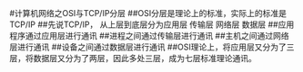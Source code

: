 #计算机网络之OSI与TCP/IP分层
##OSI分层是理论上的标准，实际上的标准是TCP/IP
##先说TCP/IP， 从上层到底层分为应用层 传输层 网络层 数据层
##应用程序通过应用层进行通讯
##进程之间通过传输层进行通讯
##主机之间通过网络层进行通讯
##设备之间通过数据层进行通讯
##OSI理论上，将应用层又分为了三层，将数据层又分为了两层，因此多处三层，成为七层标准理论通讯。
